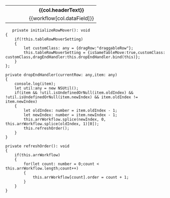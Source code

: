 
<div class="form-group">
							      <div class="col-sm-11">
							      		<table nsTableRowMoverAngular [setting]="tableRowMoverSetting" class="ccetTable" #tblData>
										  <tr data-nsDragAllowed="false" data-nsDropAllowed="false">
										  	<th style="width:50px;">
										    </th>
										    <th *ngFor="let col of arrCols" [ngStyle]="{'width': col.width}">{{col.headerText}}</th>
										  </tr>
										  <tr *ngFor="let workflow of arrWorkflow; let in = index" [attr.data-nsDragAllowed]="workflow.isMovable" [attr.data-nsDropAllowed]="workflow.isMovable">
										  	<td>
										  		<a id="anchorClose_{{in}}" href="javascript:void(0);" (click)="removeRecord($event,workflow,in)"
										  			[hidden]="!workflow.isMovable">
							           				<i class='fa fa-close'></i>
								           		</a>
										  	</td>
										    <td *ngFor="let col of arrCols">{{workflow[col.dataField]}}</td>
										  </tr>
										</table>
							      </div>
							</div>

       private initializeRowMover(): void
    {
        if(!this.tableRowMoverSetting)
        {
            let customClass: any = {dragRow:"draggableRow"};
            this.tableRowMoverSetting = {isSameTableMove:true,customClass: customClass,dragEndHandler:this.dropEndHandler.bind(this)};
        }
    };
    
    private dropEndHandler(currentRow: any,item: any)
    {
        console.log(item);
        let util:any = new NSUtil();
        if(item && !util.isUndefinedOrNull(item.oldIndex) && !util.isUndefinedOrNull(item.newIndex) && item.oldIndex != item.newIndex)
        {
            let oldIndex: number = item.oldIndex - 1;
            let newIndex: number = item.newIndex - 1;
            this.arrWorkflow.splice(newIndex, 0, this.arrWorkflow.splice(oldIndex, 1)[0]);
            this.refreshOrder();
        }
    }
    
    private refreshOrder(): void
    {
        if(this.arrWorkflow)
        {
            for(let count: number = 0;count < this.arrWorkflow.length;count++)
            {
                this.arrWorkflow[count].order = count + 1;
            }
        }
    }

